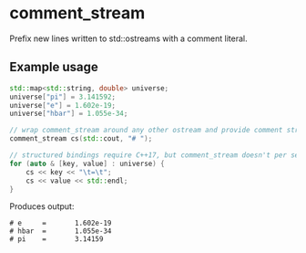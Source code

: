 # comment_stream
Prefix new lines written to std::ostreams with a comment literal.

## Example usage

```c++
std::map<std::string, double> universe;
universe["pi"] = 3.141592;
universe["e"] = 1.602e-19;
universe["hbar"] = 1.055e-34;

// wrap comment_stream around any other ostream and provide comment string
comment_stream cs(std::cout, "# ");

// structured bindings require C++17, but comment_stream doesn't per se
for (auto & [key, value] : universe) {
    cs << key << "\t=\t";
    cs << value << std::endl;
}
```
    
Produces output:

    # e     =       1.602e-19
    # hbar  =       1.055e-34
    # pi    =       3.14159
